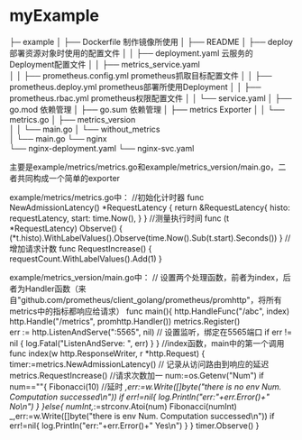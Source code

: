 # myExample
├─ example
│  ├── Dockerfile                   制作镜像所使用
│  ├── README
│  ├── deploy                       部署资源对象时使用的配置文件
│  │   ├── deployment.yaml          云服务的Deployment配置文件
│  │   ├── metrics_service.yaml     
│  │   ├── prometheus.config.yml    prometheus抓取目标配置文件
│  │   ├── prometheus.deploy.yml    prometheus部署所使用Deployment
│  │   ├── prometheus.rbac.yml      prometheus权限配置文件
│  │   └── service.yaml
│  ├── go.mod                       依赖管理
│  ├── go.sum                       依赖管理
│  ├── metrics                      Exporter
│  │   └── metrics.go
│  ├── metrics_version              
│  │   └── main.go
│  └── without_metrics             
│      └── main.go
└── nginx   
    └── nginx-deployment.yaml
    └── nginx-svc.yaml
    
    
    
主要是example/metrics/metrics.go和example/metrics_version/main.go，二者共同构成一个简单的exporter

example/metrics/metrics.go中：
//初始化计时器
func NewAdmissionLatency() *RequestLatency {
	return &RequestLatency{
		histo: requestLatency,
		start: time.Now(),
	}
}
//测量执行时间
func (t *RequestLatency) Observe() {
	(*t.histo).WithLabelValues().Observe(time.Now().Sub(t.start).Seconds())
}
//增加请求计数
func RequestIncrease() {
	requestCount.WithLabelValues().Add(1)
}


example/metrics_version/main.go中：
// 设置两个处理函数，前者为index，后者为Handler函数（来自"github.com/prometheus/client_golang/prometheus/promhttp"，将所有metrics中的指标都响应给请求）
func main(){
	http.HandleFunc("/abc", index)
	http.Handle("/metrics", promhttp.Handler())
	metrics.Register()	
	err := http.ListenAndServe(":5565", nil) // 设置监听，绑定在5565端口
	if err != nil {
		log.Fatal("ListenAndServe: ", err)
	}
}
//index函数，main中的第一个调用
func index(w http.ResponseWriter, r *http.Request) {
	timer:=metrics.NewAdmissionLatency()	// 记录从访问路由到响应的延迟
	metrics.RequestIncrease()	//请求次数加一
	num:=os.Getenv("Num")
	if num==""{
		Fibonacci(10)	//延时
		_,err:=w.Write([]byte("there is no env Num. Computation successed\n"))
		if err!=nil{
			log.Println("err:"+err.Error()+" No\n")
		}
	}else{
		numInt,_:=strconv.Atoi(num)
		Fibonacci(numInt)
		_,err:=w.Write([]byte("there is env Num. Computation successed\n"))
		if err!=nil{
			log.Println("err:"+err.Error()+" Yes\n")
		}
	}
	timer.Observe()
}


